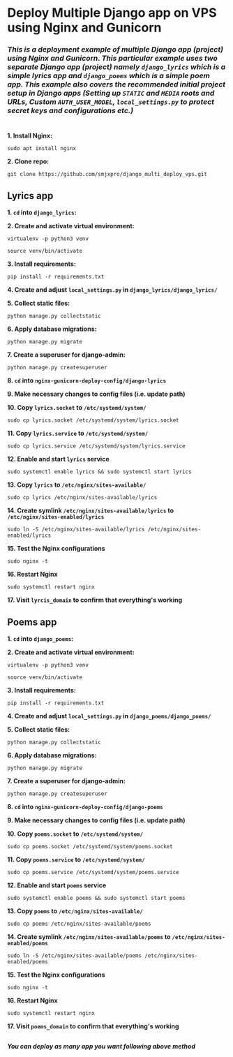 # Deploy Multiple Django app on VPS using Nginx and Gunicorn

### _This is a deployment example of multiple Django app (project) using Nginx and Gunicorn. This particular example uses two separate Django app (project) namely `django_lyrics` which is a simple lyrics app and `django_poems` which is a simple poem app. This example also covers the recommended initial project setup in Django apps (Setting up `STATIC` and `MEDIA` roots and URLs, Custom `AUTH_USER_MODEL`, `local_settings.py` to protect secret keys and configurations etc.)_

##

# 

**1. Install Nginx:**

`sudo apt install nginx`

**2. Clone repo:**

`git clone https://github.com/smjxpro/django_multi_deploy_vps.git`

##

## Lyrics app

**1. `cd` into `django_lyrics`:**

**2. Create and activate virtual environment:**

`virtualenv -p python3 venv`

`source venv/bin/activate`

**3. Install requirements:**

`pip install -r requirements.txt`

**4. Create and adjust `local_settings.py` in `django_lyrics/django_lyrics/`**

**5. Collect static files:**

`python manage.py collectstatic`

**6. Apply database migrations:**

`python manage.py migrate`

**7. Create a superuser for django-admin:**

`python manage.py createsuperuser`

**8. `cd` into `nginx-gunicorn-deploy-config/django-lyrics`**

**9. Make necessary changes to config files (i.e. update path)**

**10. Copy `lyrics.socket` to `/etc/systemd/system/`**

`sudo cp lyrics.socket /etc/systemd/system/lyrics.socket`

**11. Copy `lyrics.service` to `/etc/systemd/system/`**

`sudo cp lyrics.service /etc/systemd/system/lyrics.service`

**12. Enable and start `lyrics` service**

`sudo systemctl enable lyrics && sudo systemctl start lyrics`

**13. Copy `lyrics` to `/etc/nginx/sites-available/`**

`sudo cp lyrics /etc/nginx/sites-available/lyrics`

**14. Create symlink `/etc/nginx/sites-available/lyrics` to `/etc/nginx/sites-enabled/lyrics`**

`sudo ln -S /etc/nginx/sites-available/lyrics /etc/nginx/sites-enabled/lyrics`

**15. Test the Nginx configurations**

`sudo nginx -t`

**16. Restart Nginx**

`sudo systemctl restart nginx`

**17. Visit `lyrcis_domain` to confirm that everything's working**

##

## Poems app

**1. `cd` into `django_poems`:**

**2. Create and activate virtual environment:**

`virtualenv -p python3 venv`

`source venv/bin/activate`

**3. Install requirements:**

`pip install -r requirements.txt`

**4. Create and adjust `local_settings.py` in `django_poems/django_poems/`**

**5. Collect static files:**

`python manage.py collectstatic`

**6. Apply database migrations:**

`python manage.py migrate`

**7. Create a superuser for django-admin:**

`python manage.py createsuperuser`

**8. `cd` into `nginx-gunicorn-deploy-config/django-poems`**

**9. Make necessary changes to config files (i.e. update path)**

**10. Copy `poems.socket` to `/etc/systemd/system/`**

`sudo cp poems.socket /etc/systemd/system/poems.socket`

**11. Copy `poems.service` to `/etc/systemd/system/`**

`sudo cp poems.service /etc/systemd/system/poems.service`

**12. Enable and start `poems` service**

`sudo systemctl enable poems && sudo systemctl start poems`

**13. Copy `poems` to `/etc/nginx/sites-available/`**

`sudo cp poems /etc/nginx/sites-available/poems`

**14. Create symlink `/etc/nginx/sites-available/poems` to `/etc/nginx/sites-enabled/poems`**

`sudo ln -S /etc/nginx/sites-available/poems /etc/nginx/sites-enabled/poems`

**15. Test the Nginx configurations**

`sudo nginx -t`

**16. Restart Nginx**

`sudo systemctl restart nginx`

**17. Visit `poems_domain` to confirm that everything's working**

##

##### _You can deploy as many app you want following above method_
